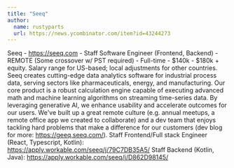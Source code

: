 ```yaml
---
title: "Seeq"
author:
  name: rustyparts
  url: https://news.ycombinator.com/item?id=43244273
---
```

Seeq - <a href="https:&#x2F;&#x2F;seeq.com" rel="nofollow">https:&#x2F;&#x2F;seeq.com</a> - Staff Software Engineer (Frontend, Backend) - REMOTE (Some crossover w&#x2F; PST required) - Full-time - $140k - $180k + equity. Salary range for US-based; local adjustments for other countries.
Seeq creates cutting-edge data analytics software for industrial process data, serving sectors like pharmaceuticals, energy, and manufacturing. Our core product is a robust calculation engine capable of executing advanced math and machine learning algorithms on streaming time-series data. By leveraging generative AI, we enhance usability and accelerate outcomes for our users.
We&#x27;ve built up a great remote culture (e.g. annual meetups, a remote office app we created to collaborate) and a dev team that enjoys tackling hard problems that make a difference for our customers (dev blog for more: <a href="https:&#x2F;&#x2F;geeq.seeq.com&#x2F;" rel="nofollow">https:&#x2F;&#x2F;geeq.seeq.com&#x2F;</a>).
Staff Frontend&#x2F;Full stack Engineer (React, Typescript, Kotlin): <a href="https:&#x2F;&#x2F;apply.workable.com&#x2F;seeq&#x2F;j&#x2F;79C7DB35A5&#x2F;" rel="nofollow">https:&#x2F;&#x2F;apply.workable.com&#x2F;seeq&#x2F;j&#x2F;79C7DB35A5&#x2F;</a>
Staff Backend (Kotlin, Java): <a href="https:&#x2F;&#x2F;apply.workable.com&#x2F;seeq&#x2F;j&#x2F;D862D98145&#x2F;" rel="nofollow">https:&#x2F;&#x2F;apply.workable.com&#x2F;seeq&#x2F;j&#x2F;D862D98145&#x2F;</a>
<JobApplication />
